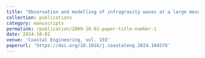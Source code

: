 ```yaml
---
title: "Observation and modelling of infragravity waves at a large meso-tidal inlet and lagoon"
collection: publications
category: manuscripts
permalink: /publication/2009-10-01-paper-title-number-1
date: 2024-10-01
venue: 'Coastal Engineering, vol. 193'
paperurl: 'https://doi.org/10.1016/j.coastaleng.2024.104579'
---
```

